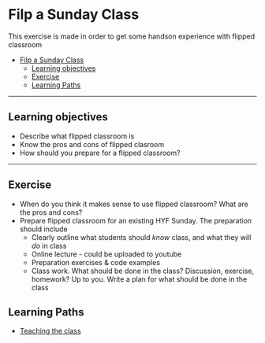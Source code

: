 # Filp a Sunday Class

This exercise is made in order to get some handson experience with flipped classroom

- [Filp a Sunday Class](#filp-a-sunday-class)
  - [Learning objectives](#learning-objectives)
  - [Exercise](#exercise)
  - [Learning Paths](#learning-paths)

---

## Learning objectives

* Describe what flipped classroom is
* Know the pros and cons of flipped clasroom
* How should you prepare for a flipped classroom? 

---

## Exercise

- When do you think it makes sense to use flipped classroom? What are the pros and cons?
- Prepare flipped classroom for an existing HYF Sunday. The preparation should include
  - Clearly outline what students should _know_ class, and what they will _do_ in class
  - Online lecture - could be uploaded to youtube
  - Preparation exercises & code examples
  - Class work. What should be done in the class? Discussion, exercise, homework? Up to you. Write a plan for what should be done in the class

## Learning Paths

- [Teaching the class](../learning-paths/teaching-the-class.md)